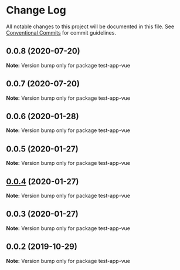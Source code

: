# Change Log

All notable changes to this project will be documented in this file.
See [Conventional Commits](https://conventionalcommits.org) for commit guidelines.

## 0.0.8 (2020-07-20)

**Note:** Version bump only for package test-app-vue





## 0.0.7 (2020-07-20)

**Note:** Version bump only for package test-app-vue





## 0.0.6 (2020-01-28)

**Note:** Version bump only for package test-app-vue





## 0.0.5 (2020-01-27)

**Note:** Version bump only for package test-app-vue





## [0.0.4](https://github.com/UMAprotocol/drizzle-monorepo/compare/test-app-vue@0.0.3...test-app-vue@0.0.4) (2020-01-27)

**Note:** Version bump only for package test-app-vue





## 0.0.3 (2020-01-27)

**Note:** Version bump only for package test-app-vue





## 0.0.2 (2019-10-29)

**Note:** Version bump only for package test-app-vue
